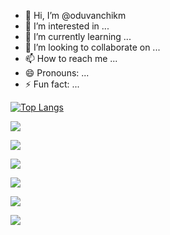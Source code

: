 - 👋 Hi, I’m @oduvanchikm
- 👀 I’m interested in ...
- 🌱 I’m currently learning ...
- 💞️ I’m looking to collaborate on ...
- 📫 How to reach me ...
- 😄 Pronouns: ...
- ⚡ Fun fact: ...

[![Top Langs](https://github-readme-stats.vercel.app/api/top-langs/?username=oduvanchikm&layout=compact)](https://github.com/anuraghazra/github-readme-stats)

![](https://komarev.com/ghpvc/?username=oduvanchikm)


![](https://github-profile-summary-cards.vercel.app/api/cards/profile-details?username=oduvanchikm&theme=solarized_dark)

![](https://github-profile-summary-cards.vercel.app/api/cards/most-commit-language?username=oduvanchikm&theme=solarized_dark)

![](https://github-profile-summary-cards.vercel.app/api/cards/repos-per-language?username=oduvanchikm&theme=solarized_dark)

![](https://github-profile-summary-cards.vercel.app/api/cards/stats?username=oduvanchikm&theme=solarized_dark)

![](https://github-profile-summary-cards.vercel.app/api/cards/productive-time?username=oduvanchikm&theme=solarized_dark)
